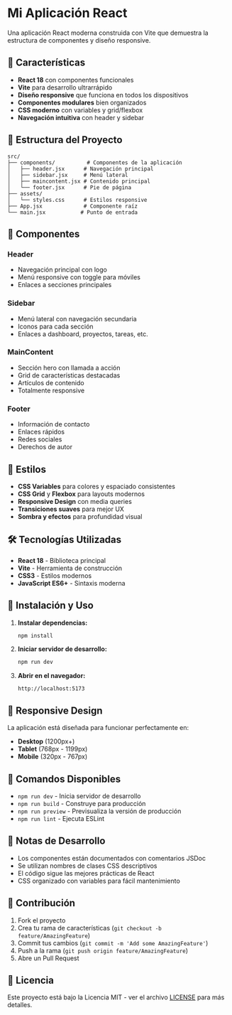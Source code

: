 # Mi Aplicación React

Una aplicación React moderna construida con Vite que demuestra la estructura de componentes y diseño responsive.

## 🚀 Características

- **React 18** con componentes funcionales
- **Vite** para desarrollo ultrarrápido
- **Diseño responsive** que funciona en todos los dispositivos
- **Componentes modulares** bien organizados
- **CSS moderno** con variables y grid/flexbox
- **Navegación intuitiva** con header y sidebar

## 📁 Estructura del Proyecto

```
src/
├── components/          # Componentes de la aplicación
│   ├── header.jsx      # Navegación principal
│   ├── sidebar.jsx     # Menú lateral
│   ├── maincontent.jsx # Contenido principal
│   └── footer.jsx      # Pie de página
├── assets/
│   └── styles.css      # Estilos responsive
├── App.jsx             # Componente raíz
└── main.jsx           # Punto de entrada
```

## 🧩 Componentes

### Header
- Navegación principal con logo
- Menú responsive con toggle para móviles
- Enlaces a secciones principales

### Sidebar
- Menú lateral con navegación secundaria
- Iconos para cada sección
- Enlaces a dashboard, proyectos, tareas, etc.

### MainContent
- Sección hero con llamada a acción
- Grid de características destacadas
- Artículos de contenido
- Totalmente responsive

### Footer
- Información de contacto
- Enlaces rápidos
- Redes sociales
- Derechos de autor

## 🎨 Estilos

- **CSS Variables** para colores y espaciado consistentes
- **CSS Grid** y **Flexbox** para layouts modernos
- **Responsive Design** con media queries
- **Transiciones suaves** para mejor UX
- **Sombra y efectos** para profundidad visual

## 🛠️ Tecnologías Utilizadas

- **React 18** - Biblioteca principal
- **Vite** - Herramienta de construcción
- **CSS3** - Estilos modernos
- **JavaScript ES6+** - Sintaxis moderna

## 🚀 Instalación y Uso

1. **Instalar dependencias:**
   ```bash
   npm install
   ```

2. **Iniciar servidor de desarrollo:**
   ```bash
   npm run dev
   ```

3. **Abrir en el navegador:**
   ```
   http://localhost:5173
   ```

## 📱 Responsive Design

La aplicación está diseñada para funcionar perfectamente en:
- **Desktop** (1200px+)
- **Tablet** (768px - 1199px)
- **Mobile** (320px - 767px)

## 🔧 Comandos Disponibles

- `npm run dev` - Inicia servidor de desarrollo
- `npm run build` - Construye para producción
- `npm run preview` - Previsualiza la versión de producción
- `npm run lint` - Ejecuta ESLint

## 📝 Notas de Desarrollo

- Los componentes están documentados con comentarios JSDoc
- Se utilizan nombres de clases CSS descriptivos
- El código sigue las mejores prácticas de React
- CSS organizado con variables para fácil mantenimiento

## 🤝 Contribución

1. Fork el proyecto
2. Crea tu rama de características (`git checkout -b feature/AmazingFeature`)
3. Commit tus cambios (`git commit -m 'Add some AmazingFeature'`)
4. Push a la rama (`git push origin feature/AmazingFeature`)
5. Abre un Pull Request

## 📄 Licencia

Este proyecto está bajo la Licencia MIT - ver el archivo [LICENSE](LICENSE) para más detalles.
